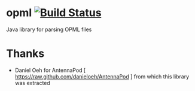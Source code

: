 # opml [![Build Status](https://travis-ci.org/NOLFXceptMe/opml.svg?branch=master)](https://travis-ci.org/NOLFXceptMe/opml)

Java library for parsing OPML files

Thanks
======
- Daniel Oeh for AntennaPod [ https://raw.github.com/danieloeh/AntennaPod ] from which this library was extracted
